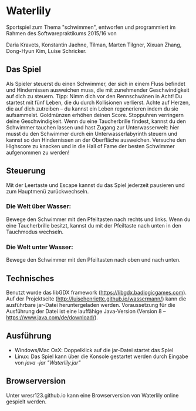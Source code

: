 # <h1>Waterlily</h1>

Sportspiel zum Thema "schwimmen", entworfen und programmiert im Rahmen des Softwarepraktikums 2015/16 von

Daria Kravets, Konstantin Jaehne, Tilman, Marten Tilgner, Xixuan Zhang, Dong-Hyun Kim, Luise Schricker.

<h2>Das Spiel</h2>

Als Spieler steuerst du einen Schwimmer, der sich in einem Fluss befindet und Hindernissen ausweichen muss, die mit zunehmender Geschwindigkeit auf dich zu steuern. Tipp: Nimm dich vor den Rennschwänen in Acht! Du startest mit fünf Leben, die du durch Kollisionen verlierst. Achte auf Herzen, die auf dich zutreiben – du kannst ein Leben regenerieren indem du sie aufsammelst. Goldmünzen erhöhen deinen Score. Stoppuhren verringern deine Geschwindigkeit. Wenn du eine Taucherbrille findest, kannst du den Schwimmer tauchen lassen und hast Zugang zur Unterwasserwelt: hier musst du den Schwimmer durch ein Unterwasserlabyrinth steuern und kannst so den Hindernissen an der Oberfläche ausweichen. Versuche den Highscore zu knacken und in die Hall of Fame der besten Schwimmer aufgenommen zu werden!

<h2>Steuerung</h2>

Mit der Leertaste und Escape kannst du das Spiel jederzeit pausieren und zum Hauptmenü zurückwechseln.

<h3>Die Welt über Wasser:</h3>

Bewege den Schwimmer mit den Pfeiltasten nach rechts und links. Wenn du eine Taucherbrille besitzt, kannst du mit der Pfeiltaste nach unten in den Tauchmodus wechseln.

<h3>Die Welt unter Wasser:</h3>

Bewege den Schwimmer mit den Pfeiltasten nach oben und nach unten. 

<h2>Technisches</h2>

Benutzt wurde das libGDX framework (https://libgdx.badlogicgames.com). Auf der Projektseite (http://luisehenriette.github.io/wassermann/) kann die ausführbare jar-Datei heruntergeladen werden. Voraussetzung für die Ausführung der Datei ist eine lauffähige Java-Version (Version 8 – https://www.java.com/de/download/). 

<h2>Ausführung</h2>

- Windows/Mac OsX: Doppelklick auf die jar-Datei startet das Spiel
- Linux: Das Spiel kann über die Konsole gestartet werden durch Eingabe von <i>java -jar "Waterlily.jar"</i>

<h2>Browserversion</h2>

Unter wresr123.github.io kann eine Browserversion von Waterlily online gespielt werden.

